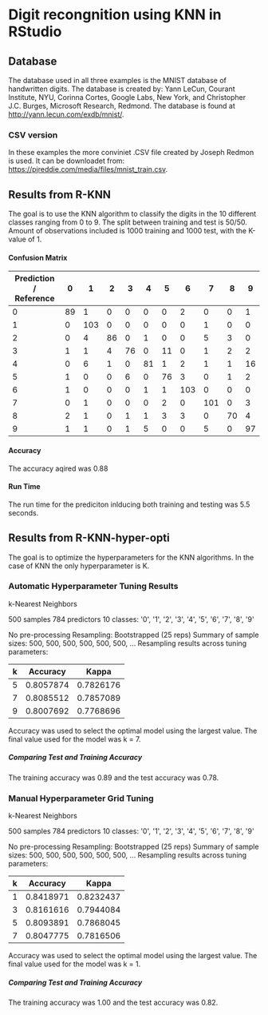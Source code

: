 # Digit recongnition using KNN in RStudio

## Database
The database used in all three examples is the MNIST database of handwritten digits. The database is created by: Yann LeCun, Courant Institute, NYU, Corinna Cortes, Google Labs, New York, and Christopher J.C. Burges, Microsoft Research, Redmond. The database is found at http://yann.lecun.com/exdb/mnist/.

### CSV version
In these examples the more conviniet .CSV file created by Joseph Redmon is used. It can be downloadet from: https://pjreddie.com/media/files/mnist_train.csv.

## Results from R-KNN
The goal is to use the KNN algorithm to classify the digits in the 10 different classes ranging from 0 to 9. The split between training and test is 50/50. Amount of observations included is 1000 training and 1000 test, with the K-value of 1.
#### Confusion Matrix
| Prediction / Reference | 0  | 1   | 2  | 3  | 4  | 5  | 6   | 7   | 8  | 9  |
|------------------------|----|-----|----|----|----|----|-----|-----|----|----|
| 0                      | 89 | 1   | 0  | 0  | 0  | 0  | 2   | 0   | 0  | 1  |
| 1                      | 0  | 103 | 0  | 0  | 0  | 0  | 0   | 1   | 0  | 0  |
| 2                      | 0  | 4   | 86 | 0  | 1  | 0  | 0   | 5   | 3  | 0  |
| 3                      | 1  | 1   | 4  | 76 | 0  | 11 | 0   | 1   | 2  | 2  |
| 4                      | 0  | 6   | 1  | 0  | 81 | 1  | 2   | 1   | 1  | 16 |
| 5                      | 1  | 0   | 0  | 6  | 0  | 76 | 3   | 0   | 1  | 2  |
| 6                      | 1  | 0   | 0  | 0  | 1  | 1  | 103 | 0   | 0  | 0  |
| 7                      | 0  | 1   | 0  | 0  | 0  | 2  | 0   | 101 | 0  | 3  |
| 8                      | 2  | 1   | 0  | 1  | 1  | 3  | 3   | 0   | 70 | 4  |
| 9                      | 1  | 1   | 0  | 1  | 5  | 0  | 0   | 5   | 0  | 97 |
#### Accuracy 
The accuracy aqired was 0.88
#### Run Time
The run time for the prediciton inlducing both training and testing was 5.5 seconds. 

## Results from R-KNN-hyper-opti
The goal is to optimize the hyperparameters for the KNN algorithms. In the case of KNN the only hyperparameter is K.
### Automatic Hyperparameter Tuning Results
k-Nearest Neighbors 

500 samples
784 predictors
 10 classes: '0', '1', '2', '3', '4', '5', '6', '7', '8', '9' 

No pre-processing
Resampling: Bootstrapped (25 reps) 
Summary of sample sizes: 500, 500, 500, 500, 500, 500, ... 
Resampling results across tuning parameters:

  |k | Accuracy  |  Kappa   |
  |--|-----------|----------|
  |5 | 0.8057874 | 0.7826176|
  |7 | 0.8085512 | 0.7857089|
  |9 | 0.8007692 | 0.7768696|

Accuracy was used to select the optimal model using the largest value.
The final value used for the model was k = 7.

##### Comparing Test and Training Accuracy
The training accuracy was 0.89 and the test accuracy was 0.78.

### Manual Hyperparameter Grid Tuning
k-Nearest Neighbors 

500 samples
784 predictors
 10 classes: '0', '1', '2', '3', '4', '5', '6', '7', '8', '9' 

No pre-processing
Resampling: Bootstrapped (25 reps) 
Summary of sample sizes: 500, 500, 500, 500, 500, 500, ... 
Resampling results across tuning parameters:

  |k | Accuracy  |  Kappa    |
  |--|-----------|-----------|
  |1 | 0.8418971 | 0.8232437 |
  |3 | 0.8161616 | 0.7944084 |
  |5 | 0.8093891 | 0.7868045 |
  |7 | 0.8047775 | 0.7816506 |

Accuracy was used to select the optimal model using the largest value.
The final value used for the model was k = 1.

##### Comparing Test and Training Accuracy
The training accuracy was 1.00 and the test accuracy was 0.82.

